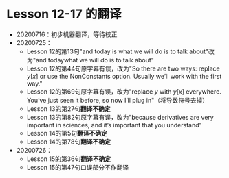 # Lesson 12-17 的翻译
- 20200716：初步机器翻译，等待校正
- 20200725：
  - Lesson 12的第13句"and today is what we will do is to talk about"改为"and todaywhat we will do is to talk about"
  - Lesson 12的第44句原字幕有误，改为"So there are two ways: replace <i>y</i>[<i>x</i>] or use the NonConstants option. Usually we’ll work with the first way."
  - Lesson 12的第69句原字幕有误，改为"replace <i>y</i> with <i>y</i>[<i>x</i>] everywhere. You’ve just seen it before, so now I’ll plug in"（将导数符号去掉）
  - Lesson 13的第27句**翻译不确定**
  - Lesson 13的第82句原字幕有误，改为"because derivatives are very important in sciences, and it’s important that you understand"
  - Lesson 14的第5句**翻译不确定**
  - Lesson 14的第78句**翻译不确定**
- 20200726：
  - Lesson 15的第36句**翻译不确定**
  - Lesson 15的第47句口误部分不作翻译


